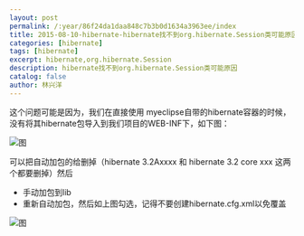 ```yaml
---
layout: post
permalink: /:year/86f24da1daa848c7b3b0d1634a3963ee/index
title: 2015-08-10-hibernate-hibernate找不到org.hibernate.Session类可能原因
categories: [hibernate]
tags: [hibernate]
excerpt: hibernate,org.hibernate.Session
description: hibernate找不到org.hibernate.Session类可能原因
catalog: false
author: 林兴洋
---
```


这个问题可能是因为，我们在直接使用 myeclipse自带的hibernate容器的时候，没有将其hibernate包导入到我们项目的WEB-INF下，如下图：

![图](https://img-blog.csdnimg.cn/img_convert/becb4949029c4ca1766dc85b996eead0.png)



可以把自动加包的给删掉（hibernate 3.2Axxxx  和  hibernate 3.2 core xxx 这两个都要删掉）然后

* 手动加包到lib
* 重新自动加包，然后如上图勾选，记得不要创建hibernate.cfg.xml以免覆盖

![图](https://img-blog.csdnimg.cn/img_convert/f6923cb6422dcbf425c9fce18e9500ff.png)

